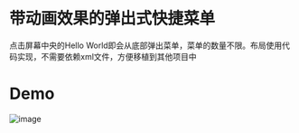 # 带动画效果的弹出式快捷菜单
点击屏幕中央的Hello World即会从底部弹出菜单，菜单的数量不限。布局使用代码实现，不需要依赖xml文件，方便移植到其他项目中

# Demo
![image](http://image.fdawei.club/anim_menu_demo.gif)



